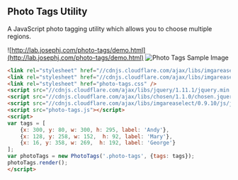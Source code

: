 Photo Tags Utility
------------------

A JavaScript photo tagging utility which allows you to choose multiple regions. 

![http://lab.josephj.com/photo-tags/demo.html](http://lab.josephj.com/photo-tags/demo.html)
![Photo Tags Sample Image](http://d.pr/i/1cy3a+)

```html
<link rel="stylesheet" href="//cdnjs.cloudflare.com/ajax/libs/imgareaselect/0.9.10/css/imgareaselect-default.css" />
<link rel="stylesheet" href="//cdnjs.cloudflare.com/ajax/libs/imgareaselect/0.9.10/css/imgareaselect-animated.css"/>
<link rel="stylesheet" href="photo-tags.css" />
<script src="//cdnjs.cloudflare.com/ajax/libs/jquery/1.11.1/jquery.min.js"></script>
<script src="//cdnjs.cloudflare.com/ajax/libs/chosen/1.1.0/chosen.jquery.min.js"></script>
<script src="//cdnjs.cloudflare.com/ajax/libs/imgareaselect/0.9.10/js/jquery.imgareaselect.min.js"></script>
<script src="photo-tags.js"></script>
<script>
var tags = [
    {x: 300, y: 80, w: 300, h: 295, label: 'Andy'},
    {x: 128, y: 258, w: 152,  h: 92, label: 'Mary'},
    {x: 16, y: 358, w: 269,  h: 192, label: 'George'}
];
var photoTags = new PhotoTags('.photo-tags', {tags: tags});
photoTags.render();
</script>



